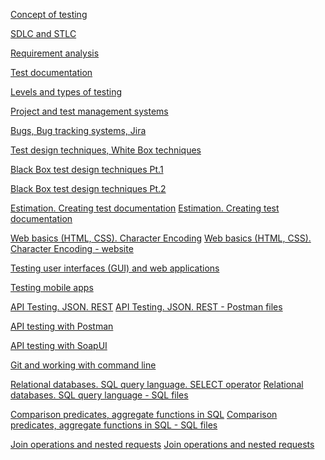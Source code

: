 [Concept of testing](Lesson%202%20Concept%20of%20Testing/L2_Homework_CíntiaDomingos.docx)

[SDLC and STLC](Lesson%203%20SDLC%20and%20STLC/L3_Homework_CintiaDomingos.docx)

[Requirement analysis](Lesson%204%20Requirements/L4_Homework_CintiaDomingos.docx)

[Test documentation](Lesson%205%20Test%20Test%20Documentation/L5_Classwork_CintiaDomingos.docx)

[Levels and types of testing](Lesson%206%20Levels%20and%20types%20of%20testing/L6_Homework_CintiaDomingos.docx)

[Project and test management systems](Lesson%207%20Project%20and%20test%20management%20systems/L7_Homework_CintiaDomingos.docx)

[Bugs, Bug tracking systems, Jira](Lesson%208%20What%20is%20a%20bug%20Bug%20tracking%20systems,%20acquaintance%20with%20Jira/L8_Homework_CintiaDomingos.docx)

[Test design techniques, White Box techniques](Lesson%209%20Test%20design%20techniques%20overview.%20White%20Box%20techniques/L9_Homework_CintiaDomingos.docx)

[Black Box test design techniques Pt.1](Lesson%2010%20Black%20Box%20test%20design%20techniques%20practice.%20Pt.1/L10_Homework_CintiaDomingos.docx)

[Black Box test design techniques Pt.2](Lesson%2011%20Black%20Box%20test%20design%20techniques%20practice.%20Pt.2/L11_Homework_CintiaDomingos.docx)

[Estimation. Creating test documentation](Lesson%2012%20Estimation.%20Practice%20creating%20test%20documentation/L12_Homework_CintiaDomingos.docx)
[Estimation. Creating test documentation](Lesson%2012%20Estimation.%20Practice%20creating%20test%20documentation/L12_Homework_Strategy_CintiaDomingos.docx)

[Web basics (HTML, CSS). Character Encoding](Lesson%2014%20Web%20basics%20(HTML,%20CSS).%20Character%20Encoding/L14_Homework_CintiaDomingos.docx)
[Web basics (HTML, CSS). Character Encoding - website](Lesson%2014%20Web%20basics%20(HTML,%20CSS).%20Character%20Encoding/Homework_site)

[Testing user interfaces (GUI) and web applications](Lesson%2015%20Testing%20user%20interfaces%20(GUI)%20and%20web%20applications/L15_Homework_CintiaDomingos.docx)

[Testing mobile apps](Lesson%2016%20Basics%20of%20testing%20mobile%20apps/L16_Homework_CintiaDomingos.docx)

[API Testing. JSON. REST](Lesson%2017%20API%20Testing.%20JSON.%20REST/L17_Homework_CintiaDomingos.docx)
[API Testing. JSON. REST - Postman files](Lesson%2017%20API%20Testing.%20JSON.%20REST/L17_Homework_CintiaDomingos.rar)

[API testing with Postman](Lesson%2018%20API%20testing%20with%20Postman/L18_Homework_CintiaDomingos.rar)

[API testing with SoapUI](Lesson%2019%20API%20testing%20with%20SoapUI/L19_Homework_Cintiadomingos.xml)

[Git and working with command line](Lesson%2020%20Git%20and%20working%20with%20command%20line/L20_Homework_CintiaDomingos.docx)

[Relational databases. SQL query language. SELECT operator](Lesson%2021%20Relational%20databases.%20SQL%20query%20language.%20SELECT%20operator%2021022024/L21_Homework_CintiaDomingos.docx)
[Relational databases. SQL query language - SQL files](Lesson%2021%20Relational%20databases.%20SQL%20query%20language.%20SELECT%20operator%2021022024/L21_Homework_CintiaDomingos_SQL.rar)

[Comparison predicates, aggregate functions in SQL](Lesson%2022%20Comparison%20predicates,%20aggregate%20functions%20in%20SQL%2026022024/L22_Homework_CintiaDomingos.docx)
[Comparison predicates, aggregate functions in SQL - SQL files](Lesson%2022%20Comparison%20predicates,%20aggregate%20functions%20in%20SQL%2026022024/L22_Homework_CintiaDomingos.rar)

[Join operations and nested requests](Lesson%2023%20Join%20operations%20and%20nested%20requests/L23_Homework_CintiaDomingos.docx)
[Join operations and nested requests](Lesson%2023%20Join%20operations%20and%20nested%20requests/L23_Homework_CintiaDomingos_v2.rar)


